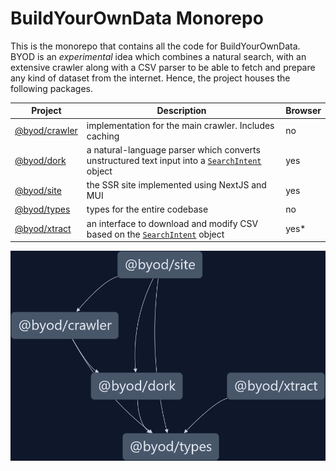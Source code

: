 # BuildYourOwnData Monorepo

This is the monorepo that contains all the code for BuildYourOwnData. BYOD is an *experimental* idea which combines a natural search, with an extensive crawler along with a CSV parser to be able to fetch and prepare any kind of dataset from the internet. Hence, the project houses the following packages.

| Project                    | Description                                                                                                       | Browser |
|----------------------------|-------------------------------------------------------------------------------------------------------------------|---------|
| [@byod/crawler](./crawler) | implementation for the main crawler. Includes caching                                                             | no      |
| [@byod/dork](./dork)       | a natural-language parser which converts unstructured text input into a [`SearchIntent`](./types/index.ts) object | yes     |
| [@byod/site](./site)       | the SSR site implemented using NextJS and MUI                                                                     | yes     |
| [@byod/types](./types)     | types for the entire codebase                                                                                     | no      |
| [@byod/xtract](./xtract)   | an interface to download and modify CSV based on the [`SearchIntent`](./types/index.ts) object                    | yes\*   |

![graph.png](./config/graph.png)
